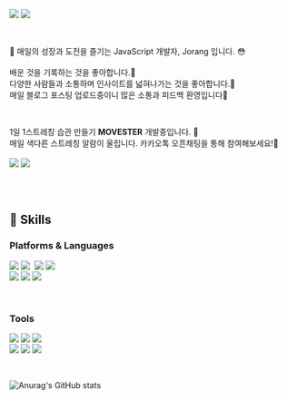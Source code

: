 <a href="https://jnhro1.github.io/" target="_blank"><img src="https://img.shields.io/badge/기술블로그-FF9933?style=flat-square&logo=Bloglovin&logoColor=white"/></a>
<a href="mailto:jnhro1@gmail.com" target="_blank"><img src="https://img.shields.io/badge/jnhro1@gmail.com-EA4335?style=flat-square&logo=Gmail&logoColor=white"/></a>

<br>

👋 매일의 성장과 도전을 즐기는 JavaScript 개발자, Jorang 입니다. 😳<br><br>
배운 것을 기록하는 것을 좋아합니다.🤩<br>
다양한 사람들과 소통하며 인사이트를 넓혀나가는 것을 좋아합니다.🧐<br>
매일 블로그 포스팅 업로드중이니 많은 소통과 피드백 환영입니다🥰<br>

<br>

1일 1스트레칭 습관 만들기  <b>MOVESTER</b> 개발중입니다. 🏃<br>
매일 색다른 스트레칭 알람이 울립니다. 카카오톡 오픈채팅을 통해 참여해보세요!👐<br><br>
<a href="https://open.kakao.com/o/gtZLyR0c" target="_blank"><img src="https://img.shields.io/badge/[MUS]뭅스터 카카오톡 오픈채팅 🏋-9994c4?style=flat-square&logo=&logoColor=white"/></a>&nbsp;<a href="https://blog.naver.com/rharhatnsdl" target="_blank"><img src="https://img.shields.io/badge/[MUS]뭅스터 블로그-03C75A?style=flat-square&logo=Naver&logoColor=white"/></a>

<br><br>

## 👊 Skills

### Platforms & Languages
<img src="https://img.shields.io/badge/JavaScript-F7DF1E?style=flat-square&logo=JavaScript&logoColor=white"/>&nbsp;<img src="https://img.shields.io/badge/Node.js-339933?style=flat-square&logo=Node.js&logoColor=white"/> &nbsp;<img src="https://img.shields.io/badge/MySQL-4479A1?style=flat-square&logo=MySQL&logoColor=white"/>&nbsp;<img src="https://img.shields.io/badge/React-61DAFB?style=flat-square&logo=React&logoColor=white"/><br><img src="https://img.shields.io/badge/Redis-DC382D?style=flat-square&logo=Redis&logoColor=white"/>&nbsp;<img src="https://img.shields.io/badge/HTML5-E34F26?style=flat-square&logo=HTML5&logoColor=white"/>&nbsp;<img src="https://img.shields.io/badge/CSS3-1572B6?style=flat-square&logo=CSS3&logoColor=white"/>&nbsp;

<br>

### Tools

<img src="https://img.shields.io/badge/VisualStudioCode-007ACC?style=flat-square&logo=VisualStudioCode&logoColor=white"/>&nbsp;<img src="https://img.shields.io/badge/Postman-FF6C37?style=flat-square&logo=Postman&logoColor=white"/>&nbsp;<img src="https://img.shields.io/badge/Figma-F24E1E?style=flat-square&logo=Figma&logoColor=white"/><br><img src="https://img.shields.io/badge/Git-F05032?style=flat-square&logo=Git&logoColor=white"/>&nbsp;<img src="https://img.shields.io/badge/Slack-4A154B?style=flat-square&logo=Slack&logoColor=white"/>&nbsp;<img src="https://img.shields.io/badge/Notion-000000?style=flat-square&logo=Notion&logoColor=white"/>

<br>

![Anurag's GitHub stats](https://github-readme-stats.vercel.app/api?username=jnhro1&theme=onedark&show_icons=true)
